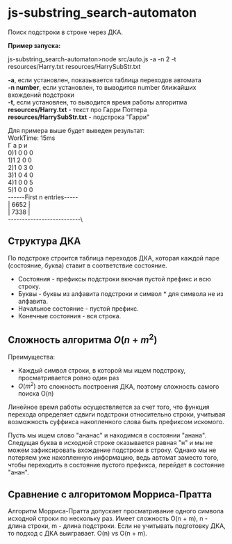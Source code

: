 # js-substring_search-automaton
Поиск подстроки в строке через ДКА.

**Пример запуска:**

js-substring_search-automaton>node src/auto.js -a -n 2 -t resources/Harry.txt resources/HarrySubStr.txt

**-a**, если установлен, показывается таблица переходов автомата\
**-n number**, если установлен, то выводится number ближайших вхождений подстроки\
**-t**, если установлен, то выводится время работы алгоритма\
**resources/Harry.txt** - текст про Гарри Поттера\
**resources/HarrySubStr.txt** - подстрока "Гарри"

Для примера выше будет выведен результат:\
WorkTime: 15ms\
  Г а р и\
0)1 0 0 0\
1)1 2 0 0\
2)1 0 3 0\
3)1 0 4 0\
4)1 0 0 5\
5)1 0 0 0\
------First n entries-----\
|            6652           |\
|            7338           |\
--------------------------\

## Структура ДКА
По подстроке строится таблица переходов ДКА, которая каждой паре (состояние, буква) ставит в соответствие состояние.
 - Состояния - префиксы подстроки вкючая пустой префикс и всю строку.
 - Буквы - буквы из алфавита подстроки и символ * для символа не из алфавита.
 - Начальное состояние - пустой префикс.
 - Конечные состояния - вся строка.

## Сложность алгоритма $O(n + m^2)$
Преимущества:
 - Каждый символ строки, в которой мы ищем подстроку, просматривается ровно один раз
 - $O(m^2)$ это сложность построения ДКА, поэтому сложность самого поиска O(n)

Линейное время работы осуществляется за счет того, что функция перехода определяет сдвиги подстроки относительно строки, учитывая возможность суффикса накопленного слова быть префиксом искомого. 

Пусть мы ищем слово "ананас" и находимся в состоянии "анана". Следущая буква в исходной строке оказывается равная "н" и мы не можем зафиксировать вхождение подстроки в строку. Однако мы не потеряем уже накопленную информацию, ведь автомат заместо того, чтобы переходить в состояние пустого префикса, перейдет в состояние "анан".

## Сравнение с алгоритомом Морриса-Пратта
Алгоритм Морриса-Пратта допускает просматривание одного символа исходной строки по нескольку раз. Имеет сложность O(n + m), n - длина строки, m - длина подстроки. Если не учитывать подготовку ДКА, то подход с ДКА выигравает. O(n) vs O(n + m).
